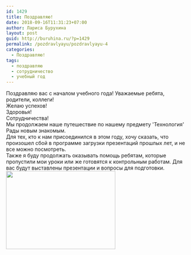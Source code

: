 ```yaml
---
id: 1429
title: Поздравляю!
date: 2018-09-16T11:31:23+07:00
author: Лариса Бурухина
layout: post
guid: http://buruhina.ru/?p=1429
permalink: /pozdravlyayu/pozdravlyayu-4
categories:
  - Поздравляю!
tags:
  - поздравляю
  - сотрудничество
  - учебный год
---
```

Поздравляю вас с началом учебного года! Уважаемые ребята, родители, коллеги!  
Желаю успехов!  
Здоровья!  
Сотрудничества!  
Мы продолжаем наше путешествие по нашему предмету 'Технология'  
Рады новым знакомым.  
Для тех, кто к нам присоединился в этом году, хочу сказать, что произошел сбой в программе загрузки презентаций прошлых лет, и не все можно посмотреть.  
Также я буду продолжать оказывать помощь ребятам, которые пропустили мои уроки или же готовятся к контрольным работам. Для вас будут выставлены презентации и вопросы для подготовки.  
[<img src="http://buruhina.ru/wp-content/uploads/2018/09/s-nachalom-uchebnogo-goda-khoroshego-nastroeniya-7369259-300x214.gif" alt="" width="300" height="214" class="alignnone size-medium wp-image-1430" />](http://buruhina.ru/wp-content/uploads/2018/09/s-nachalom-uchebnogo-goda-khoroshego-nastroeniya-7369259.gif)